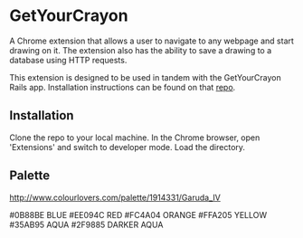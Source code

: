 # GetYourCrayon

A Chrome extension that allows a user to navigate to any webpage and start drawing on it. The extension also has the ability to save a drawing to a database using HTTP requests.

This extension is designed to be used in tandem with the GetYourCrayon Rails app. Installation instructions can be found on that [repo](https://github.com/ibarroladt/GetYourCrayon).

## Installation

Clone the repo to your local machine. In the Chrome browser, open 'Extensions' and switch to developer mode. Load the directory.

## Palette

http://www.colourlovers.com/palette/1914331/Garuda_IV

#0B88BE BLUE
#EE094C RED
#FC4A04 ORANGE
#FFA205 YELLOW
#35AB95 AQUA
#2F9885 DARKER AQUA
